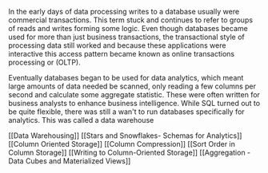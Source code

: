 In the early days of data processing writes to a database usually were commercial transactions. This term stuck and continues to refer to groups of reads and writes forming some logic.  Even though databases became used for more than just business transactions, the transactional style of processing data still worked and because these applications were interactive this access pattern became known as online transactions processing or (OLTP).

Eventually databases began to be used for data analytics, which meant large amounts of data needed be scanned, only reading a few columns per second and calculate some aggregate statistic. These were often written for business analysts to enhance business intelligence. While SQL turned out to be quite flexible, there was still a wan't to run databases specifically for analytics. This was called a data warehouse

[[Data Warehousing]]
[[Stars and Snowflakes- Schemas for Analytics]]
[[Column Oriented Storage]]
[[Column Compression]]
[[Sort Order in Column Storage]]
[[Writing to Column-Oriented Storage]]
[[Aggregation - Data Cubes and Materialized Views]]
